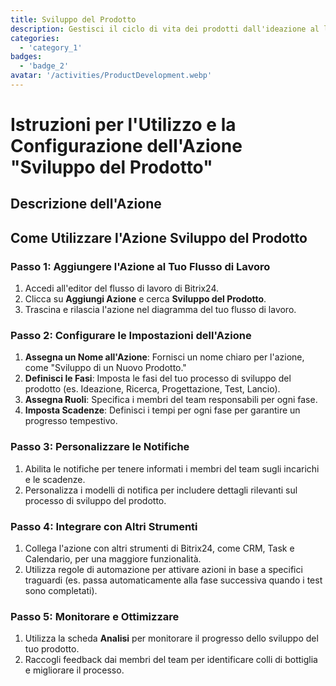 ```yaml
---
title: Sviluppo del Prodotto
description: Gestisci il ciclo di vita dei prodotti dall'ideazione al lancio.
categories: 
  - 'category_1'
badges: 
  - 'badge_2'
avatar: '/activities/ProductDevelopment.webp'
---
```

# Istruzioni per l'Utilizzo e la Configurazione dell'Azione "Sviluppo del Prodotto"

## Descrizione dell'Azione

## Come Utilizzare l'Azione Sviluppo del Prodotto

### Passo 1: Aggiungere l'Azione al Tuo Flusso di Lavoro
1. Accedi all'editor del flusso di lavoro di Bitrix24.
2. Clicca su **Aggiungi Azione** e cerca **Sviluppo del Prodotto**.
3. Trascina e rilascia l'azione nel diagramma del tuo flusso di lavoro.

### Passo 2: Configurare le Impostazioni dell'Azione
1. **Assegna un Nome all'Azione**: Fornisci un nome chiaro per l'azione, come "Sviluppo di un Nuovo Prodotto."
2. **Definisci le Fasi**: Imposta le fasi del tuo processo di sviluppo del prodotto (es. Ideazione, Ricerca, Progettazione, Test, Lancio).
3. **Assegna Ruoli**: Specifica i membri del team responsabili per ogni fase.
4. **Imposta Scadenze**: Definisci i tempi per ogni fase per garantire un progresso tempestivo.

### Passo 3: Personalizzare le Notifiche
1. Abilita le notifiche per tenere informati i membri del team sugli incarichi e le scadenze.
2. Personalizza i modelli di notifica per includere dettagli rilevanti sul processo di sviluppo del prodotto.

### Passo 4: Integrare con Altri Strumenti
1. Collega l'azione con altri strumenti di Bitrix24, come CRM, Task e Calendario, per una maggiore funzionalità.
2. Utilizza regole di automazione per attivare azioni in base a specifici traguardi (es. passa automaticamente alla fase successiva quando i test sono completati).

### Passo 5: Monitorare e Ottimizzare
1. Utilizza la scheda **Analisi** per monitorare il progresso dello sviluppo del tuo prodotto.
2. Raccogli feedback dai membri del team per identificare colli di bottiglia e migliorare il processo.